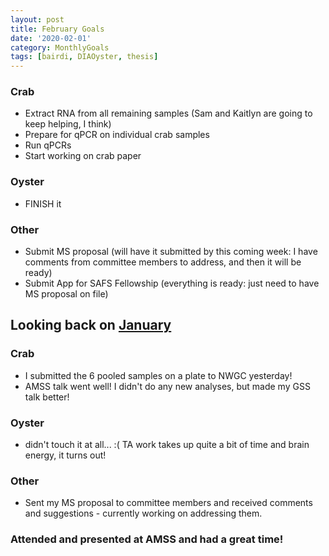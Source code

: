 ```yaml
---
layout: post
title: February Goals
date: '2020-02-01'
category: MonthlyGoals
tags: [bairdi, DIAOyster, thesis]
---
```


### Crab
- Extract RNA from all remaining samples (Sam and Kaitlyn are going to keep helping, I think)
- Prepare for qPCR on individual crab samples
- Run qPCRs 
- Start working on crab paper

### Oyster
- FINISH it

### Other
- Submit MS proposal (will have it submitted by this coming week: I have comments from committee members to address, and then it will be ready)
- Submit App for SAFS Fellowship (everything is ready: just need to have MS proposal on file)


## Looking back on [January](https://grace-ac.github.io/January-goals/)

### Crab
- I submitted the 6 pooled samples on a plate to NWGC yesterday!
- AMSS talk went well! I didn't do any new analyses, but made my GSS talk better! 

### Oyster
- didn't touch it at all... :( TA work takes up quite a bit of time and brain energy, it turns out! 

### Other
- Sent my MS proposal to committee members and received comments and suggestions - currently working on addressing them. 

### Attended and presented at AMSS and had a great time! 


